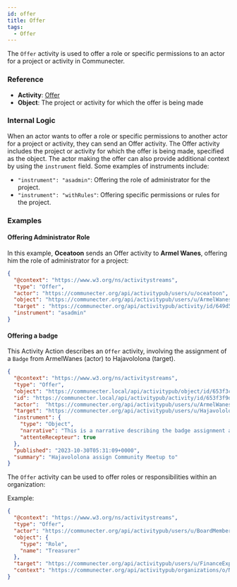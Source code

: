 ```yaml
---
id: offer
title: Offer
tags:
  - Offer
---
```


The `Offer` activity is used to offer a role or specific permissions to an actor for a project or activity in Communecter.

### Reference

- **Activity**: [Offer](https://www.w3.org/TR/activitypub/#offer-activity-outbox)
- **Object**: The project or activity for which the offer is being made

### Internal Logic

When an actor wants to offer a role or specific permissions to another actor for a project or activity, they can send an Offer activity. The Offer activity includes the project or activity for which the offer is being made, specified as the object. The actor making the offer can also provide additional context by using the `instrument` field. Some examples of instruments include:

- `"instrument": "asadmin"`: Offering the role of administrator for the project.
- `"instrument": "withRules"`: Offering specific permissions or rules for the project.

### Examples

#### Offering Administrator Role

In this example, **Oceatoon** sends an Offer activity to **Armel Wanes**, offering him the role of administrator for a project:

```json
{
  "@context": "https://www.w3.org/ns/activitystreams",
  "type": "Offer",
  "actor": "https://communecter.org/api/activitypub/users/u/oceatoon",
  "object": "https://communecter.org/api/activitypub/users/u/ArmelWanes",
  "target" : "https://communecter.org/api/activitypub/activity/id/649d514eba30c",
  "instrument": "asadmin"
}

```
#### Offering a badge

This Activity Action describes an `Offer` activity, involving the assignment of a `Badge` from ArmelWanes (actor) to Hajavololona (target).



```json
{
  "@context": "https://www.w3.org/ns/activitystreams",
  "type": "Offer",
  "object": "https://communecter.local/api/activitypub/object/id/653f3c437f1db",
  "id": "https://communecter.local/api/activitypub/activity/id/653f3f9de8d34",
  "actor":  "https://communecter.org/api/activitypub/users/u/ArmelWanes",
  "target": "https://communecter.org/api/activitypub/users/u/Hajavololona",
  "instrument": {
    "type": "Object",
    "narrative": "This is a narrative describing the badge assignment activity.",
    "attenteRecepteur": true
  },
  "published": "2023-10-30T05:31:09+0000",
  "summary": "Hajavololona assign Community Meetup to"
}

```

The `Offer` activity can be used to offer roles or responsibilities within an organization:

Example:
```json
{
  "@context": "https://www.w3.org/ns/activitystreams",
  "type": "Offer",
  "actor": "https://communecter.org/api/activitypub/users/u/BoardMember",
  "object": {
    "type": "Role",
    "name": "Treasurer"
  },
  "target": "https://communecter.org/api/activitypub/users/u/FinanceExpert",
  "context": "https://communecter.org/api/activitypub/organizations/o/NonProfitOrg"
}
```
